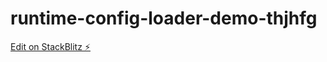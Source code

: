 # runtime-config-loader-demo-thjhfg

[Edit on StackBlitz ⚡️](https://stackblitz.com/edit/runtime-config-loader-demo-thjhfg)